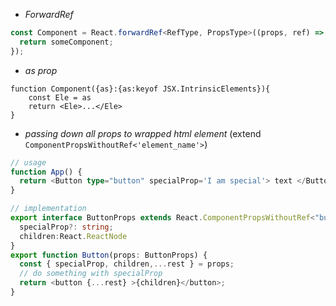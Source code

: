 - *ForwardRef*
```typescript
const Component = React.forwardRef<RefType, PropsType>((props, ref) => {
  return someComponent;
});
```
- *as prop*
```tsx
function Component({as}:{as:keyof JSX.IntrinsicElements}){
	const Ele = as
	return <Ele>...</Ele>
}
```
- *passing down all props to wrapped html element* (extend `ComponentPropsWithoutRef<'element_name'>`)
```ts
// usage
function App() {
  return <Button type="button" specialProp='I am special'> text </Button>;
}

// implementation
export interface ButtonProps extends React.ComponentPropsWithoutRef<"button"> {
  specialProp?: string;
  children:React.ReactNode
}
export function Button(props: ButtonProps) {
  const { specialProp, children,...rest } = props;
  // do something with specialProp
  return <button {...rest} >{children}</button>;
}
```
